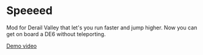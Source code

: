 ﻿# Speeeed

Mod for Derail Valley that let's you run faster and jump higher. Now you can get on board a DE6 without teleporting.

[Demo video](https://youtu.be/Me3gTAqdZbQ)